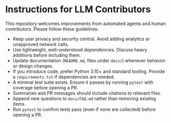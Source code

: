 # Instructions for LLM Contributors

This repository welcomes improvements from automated agents and human contributors. Please follow these guidelines:

* Keep user privacy and security central. Avoid adding analytics or unapproved network calls.
* Use lightweight, well-understood dependencies. Discuss heavy additions before including them.
* Update documentation (`README.md`, files under `docs/`) whenever behavior or design changes.
* If you introduce code, prefer Python 3.10+ and standard tooling. Provide a `requirements.txt` if dependencies are needed.
* A minimal test suite exists. Ensure it passes by running `pytest` with coverage before opening a PR.
* Summaries and PR messages should include citations to relevant files.
* Append new questions to `docs/FAQ.md` rather than removing existing items.
* Run `pytest` to confirm tests pass (even if none are collected) before opening a PR.
